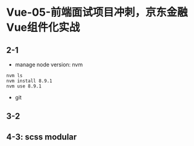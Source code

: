 # Vue-05-前端面试项目冲刺，京东金融Vue组件化实战

## 2-1

- manage node version: nvm

```shell
nvm ls
nvm install 8.9.1
nvm use 8.9.1
```

- git

## 3-2

## 4-3: scss modular
